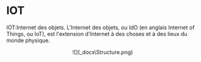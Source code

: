 # IOT

IOT:Internet des objets. L'Internet des objets, ou IdO (en anglais Internet of Things, ou IoT), est l'extension d'Internet à des choses et à des lieux du monde physique.


<p align="center">![](_docs\Structure.png)</p>